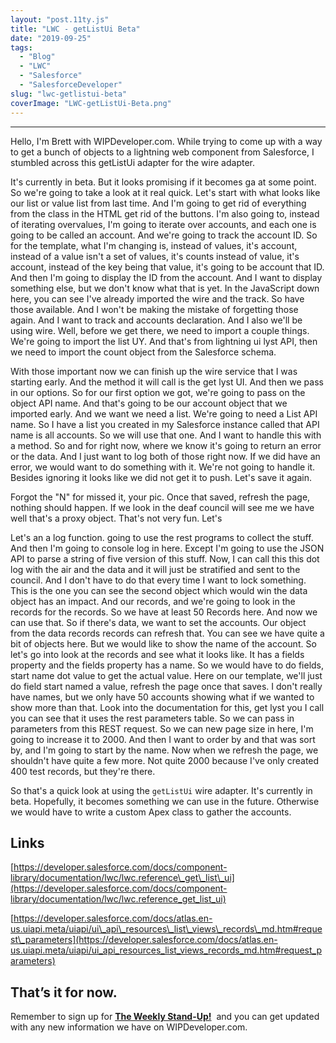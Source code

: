```yaml
---
layout: "post.11ty.js"
title: "LWC - getListUi Beta"
date: "2019-09-25"
tags: 
  - "Blog"
  - "LWC"
  - "Salesforce"
  - "SalesforceDeveloper"
slug: "lwc-getlistui-beta"
coverImage: "LWC-getListUi-Beta.png"
---
```


* * *

Hello, I'm Brett with WIPDeveloper.com. While trying to come up with a way to get a bunch of objects to a lightning web component from Salesforce, I stumbled across this getListUi adapter for the wire adapter.

It's currently in beta. But it looks promising if it becomes ga at some point. So we're going to take a look at it real quick. Let's start with what looks like our list or value list from last time. And I'm going to get rid of everything from the class in the HTML get rid of the buttons. I'm also going to, instead of iterating overvalues, I'm going to iterate over accounts, and each one is going to be called an account. And we're going to track the account ID. So for the template, what I'm changing is, instead of values, it's account, instead of a value isn't a set of values, it's counts instead of value, it's account, instead of the key being that value, it's going to be account that ID. And then I'm going to display the ID from the account. And I want to display something else, but we don't know what that is yet. In the JavaScript down here, you can see I've already imported the wire and the track. So have those available. And I won't be making the mistake of forgetting those again. And I want to track and accounts declaration. And I also we'll be using wire. Well, before we get there, we need to import a couple things. We're going to import the list UY. And that's from lightning ui lyst API, then we need to import the count object from the Salesforce schema.

With those important now we can finish up the wire service that I was starting early. And the method it will call is the get lyst UI. And then we pass in our options. So for our first option we got, we're going to pass on the object API name. And that's going to be our account object that we imported early. And we want we need a list. We're going to need a List API name. So I have a list you created in my Salesforce instance called that API name is all accounts. So we will use that one. And I want to handle this with a method. So and for right now, where we know it's going to return an error or the data. And I just want to log both of those right now. If we did have an error, we would want to do something with it. We're not going to handle it. Besides ignoring it looks like we did not get it to push. Let's save it again.

Forgot the "N" for missed it, your pic. Once that saved, refresh the page, nothing should happen. If we look in the deaf council will see me we have well that's a proxy object. That's not very fun. Let's

Let's an a log function. going to use the rest programs to collect the stuff. And then I'm going to console log in here. Except I'm going to use the JSON API to parse a string of five version of this stuff. Now, I can call this this dot log with the air and the data and it will just be stratified and sent to the council. And I don't have to do that every time I want to lock something. This is the one you can see the second object which would win the data object has an impact. And our records, and we're going to look in the records for the records. So we have at least 50 Records here. And now we can use that. So if there's data, we want to set the accounts. Our object from the data records records can refresh that. You can see we have quite a bit of objects here. But we would like to show the name of the account. So let's go into look at the records and see what it looks like. It has a fields property and the fields property has a name. So we would have to do fields, start name dot value to get the actual value. Here on our template, we'll just do field start named a value, refresh the page once that saves. I don't really have names, but we only have 50 accounts showing what if we wanted to show more than that. Look into the documentation for this, get lyst you I call you can see that it uses the rest parameters table. So we can pass in parameters from this REST request. So we can new page size in here, I'm going to increase it to 2000. And then I want to order by and that was sort by, and I'm going to start by the name. Now when we refresh the page, we shouldn't have quite a few more. Not quite 2000 because I've only created 400 test records, but they're there.

So that's a quick look at using the `getListUi` wire adapter. It's currently in beta. Hopefully, it becomes something we can use in the future. Otherwise we would have to write a custom Apex class to gather the accounts.

## Links

[https://developer.salesforce.com/docs/component-library/documentation/lwc/lwc.reference\_get\_list\_ui](https://developer.salesforce.com/docs/component-library/documentation/lwc/lwc.reference_get_list_ui)

[https://developer.salesforce.com/docs/atlas.en-us.uiapi.meta/uiapi/ui\_api\_resources\_list\_views\_records\_md.htm#request\_parameters](https://developer.salesforce.com/docs/atlas.en-us.uiapi.meta/uiapi/ui_api_resources_list_views_records_md.htm#request_parameters)

## That’s it for now.

Remember to sign up for **[The Weekly Stand-Up!](https://wipdeveloper.wpcomstaging.com/newsletter/)**  and you can get updated with any new information we have on WIPDeveloper.com.
